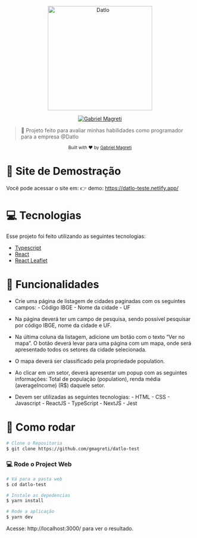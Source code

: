 <p align="center">
   <img src="https://www.datlo.com/assets/img/logo.svg" alt="Datlo" width="280"/>
</p>

<p align="center">
   <a href="https://www.linkedin.com/in/gabriel-magreti/">
      <img alt="Gabriel Magreti" src="https://img.shields.io/badge/-GabrielMagreti-8257E5?style=flat&logo=Linkedin&logoColor=white" />
   </a>

</p>

> :rocket: Projeto feito para avaliar minhas habilidades como programador para a empresa @Datlo

<div align="center">
  <sub>Built with ❤︎ by
    <a href="https://github.com/gmagreti">Gabriel Magreti</a>
  </sub>
</div>

# :eyes: Site de Demostração

Você pode acessar o site em:
👉 demo: https://datlo-teste.netlify.app/

# :computer: Tecnologias

Esse projeto foi feito utilizando as seguintes tecnologias:

- [Typescript](https://www.typescriptlang.org/)
- [React](https://reactjs.org/)
- [React Leaflet](https://react-leaflet.js.org/)

# :rocket: Funcionalidades

- Crie uma página de listagem de cidades paginadas com os seguintes campos: - Código IBGE - Nome da cidade - UF

- Na página deverá ter um campo de pesquisa, sendo possível pesquisar por código IBGE,
  nome da cidade e UF.

- Na última coluna da listagem, adicione um botão com o texto “Ver no mapa”. O botão
  deverá levar para uma página com um mapa, onde será apresentado todos os setores da
  cidade selecionada.

- O mapa deverá ser classificado pela propriedade population.

- Ao clicar em um setor, deverá apresentar um popup com as seguintes informações: Total
  de população (population), renda média (averageIncome) (R$) daquele setor.

- Devem ser utilizadas as seguintes tecnologias: - HTML - CSS - Javascript - ReactJS - TypeScript - NextJS - Jest

# :construction_worker: Como rodar

```bash
# Clone o Repositoria
$ git clone https://github.com/gmagreti/datlo-test
```

### 💻 Rode o Project Web

```bash
# Vá para a pasta web
$ cd datlo-test

# Instale as depedencias
$ yarn install

# Rode a aplicação
$ yarn dev
```

Acesse: http://localhost:3000/ para ver o resultado.
